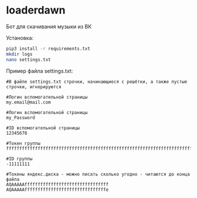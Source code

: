 # loaderdawn
Бот для скачивания музыки из ВК

Установка:
```bash
pip3 install -r requirements.txt
mkdir logs
nano settings.txt
```

Пример файла settings.txt:
```
#В файле settings.txt строчки, начинающиеся с решётки, а также пустые строчки, игнорируются

#Логин вспомогательной страницы 
my.email@mail.com

#Логин вспомогательной страницы
my_Password

#ID вспомогательной страницы
12345678

#Токен группы
fffffffffffffffffffffffffffffffffffffffffffffffffffffffffffffffffffffffffffffffffffff

#ID группы
-11111111

#Токены яндекс.диска - можно писать сколько угодно - читаются до конца файла
AQAAAAAffffffffffffffffffffffffffffffff
AQAAAAAfffffffffffffffffffffffffffffffe
```